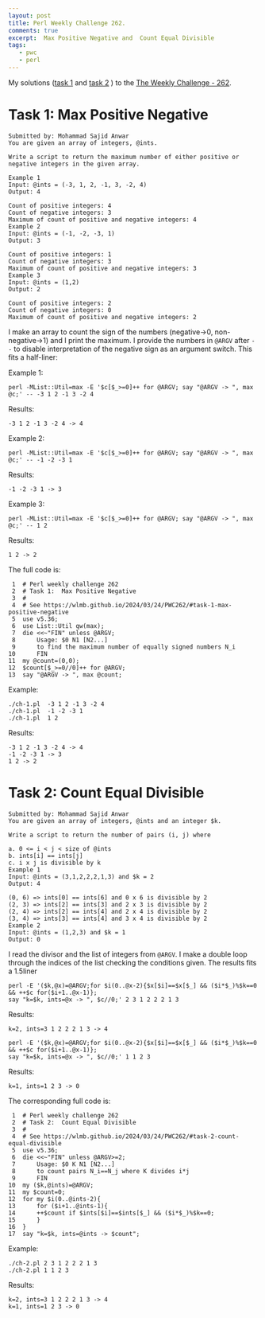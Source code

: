 ```yaml
---
layout: post
title: Perl Weekly Challenge 262.
comments: true
excerpt:  Max Positive Negative and  Count Equal Divisible
tags:
   - pwc
   - perl
---
```


My solutions
([task 1](https://github.com/wlmb/perlweeklychallenge-club/blob/master/challenge-262/wlmb/perl/ch-1.pl)
and
[task 2](https://github.com/wlmb/perlweeklychallenge-club/blob/master/challenge-262/wlmb/perl/ch-2.pl)
)
to the  [The Weekly Challenge - 262](https://theweeklychallenge.org/blog/perl-weekly-challenge-262).


# Task 1: Max Positive Negative

    Submitted by: Mohammad Sajid Anwar
    You are given an array of integers, @ints.
    
    Write a script to return the maximum number of either positive or
    negative integers in the given array.
    
    Example 1
    Input: @ints = (-3, 1, 2, -1, 3, -2, 4)
    Output: 4
    
    Count of positive integers: 4
    Count of negative integers: 3
    Maximum of count of positive and negative integers: 4
    Example 2
    Input: @ints = (-1, -2, -3, 1)
    Output: 3
    
    Count of positive integers: 1
    Count of negative integers: 3
    Maximum of count of positive and negative integers: 3
    Example 3
    Input: @ints = (1,2)
    Output: 2
    
    Count of positive integers: 2
    Count of negative integers: 0
    Maximum of count of positive and negative integers: 2

I make an array to count the sign of the numbers (negative->0,
non-negative->1) and I print the maximum. I provide the numbers
in `@ARGV`  after `--` to disable interpretation of the negative
sign as an argument switch. This fits a half-liner:

Example 1:

    perl -MList::Util=max -E '$c[$_>=0]++ for @ARGV; say "@ARGV -> ", max @c;' -- -3 1 2 -1 3 -2 4

Results:

    -3 1 2 -1 3 -2 4 -> 4

Example 2:

    perl -MList::Util=max -E '$c[$_>=0]++ for @ARGV; say "@ARGV -> ", max @c;' -- -1 -2 -3 1

Results:

    -1 -2 -3 1 -> 3

Example 3:

    perl -MList::Util=max -E '$c[$_>=0]++ for @ARGV; say "@ARGV -> ", max @c;' -- 1 2

Results:

    1 2 -> 2

The full code is:

     1  # Perl weekly challenge 262
     2  # Task 1:  Max Positive Negative
     3  #
     4  # See https://wlmb.github.io/2024/03/24/PWC262/#task-1-max-positive-negative
     5  use v5.36;
     6  use List::Util qw(max);
     7  die <<~"FIN" unless @ARGV;
     8      Usage: $0 N1 [N2...]
     9      to find the maximum number of equally signed numbers N_i
    10      FIN
    11  my @count=(0,0);
    12  $count[$_>=0//0]++ for @ARGV;
    13  say "@ARGV -> ", max @count;

Example:

    ./ch-1.pl  -3 1 2 -1 3 -2 4
    ./ch-1.pl  -1 -2 -3 1
    ./ch-1.pl  1 2

Results:

    -3 1 2 -1 3 -2 4 -> 4
    -1 -2 -3 1 -> 3
    1 2 -> 2


# Task 2: Count Equal Divisible

    Submitted by: Mohammad Sajid Anwar
    You are given an array of integers, @ints and an integer $k.
    
    Write a script to return the number of pairs (i, j) where
    
    a. 0 <= i < j < size of @ints
    b. ints[i] == ints[j]
    c. i x j is divisible by k
    Example 1
    Input: @ints = (3,1,2,2,2,1,3) and $k = 2
    Output: 4
    
    (0, 6) => ints[0] == ints[6] and 0 x 6 is divisible by 2
    (2, 3) => ints[2] == ints[3] and 2 x 3 is divisible by 2
    (2, 4) => ints[2] == ints[4] and 2 x 4 is divisible by 2
    (3, 4) => ints[3] == ints[4] and 3 x 4 is divisible by 2
    Example 2
    Input: @ints = (1,2,3) and $k = 1
    Output: 0

I read the divisor and the list of integers from `@ARGV`. I make
a double loop through the indices of the list checking the
conditions given. The results fits a 1.5liner

    perl -E '($k,@x)=@ARGV;for $i(0..@x-2){$x[$i]==$x[$_] && ($i*$_)%$k==0 && ++$c for($i+1..@x-1)};
    say "k=$k, ints=@x -> ", $c//0;' 2 3 1 2 2 2 1 3

Results:

    k=2, ints=3 1 2 2 2 1 3 -> 4

    perl -E '($k,@x)=@ARGV;for $i(0..@x-2){$x[$i]==$x[$_] && ($i*$_)%$k==0 && ++$c for($i+1..@x-1)};
    say "k=$k, ints=@x -> ", $c//0;' 1 1 2 3

Results:

    k=1, ints=1 2 3 -> 0

The corresponding full code is:

     1  # Perl weekly challenge 262
     2  # Task 2:  Count Equal Divisible
     3  #
     4  # See https://wlmb.github.io/2024/03/24/PWC262/#task-2-count-equal-divisible
     5  use v5.36;
     6  die <<~"FIN" unless @ARGV>=2;
     7      Usage: $0 K N1 [N2...]
     8      to count pairs N_i==N_j where K divides i*j
     9      FIN
    10  my ($k,@ints)=@ARGV;
    11  my $count=0;
    12  for my $i(0..@ints-2){
    13      for ($i+1..@ints-1){
    14  	++$count if $ints[$i]==$ints[$_] && ($i*$_)%$k==0;
    15      }
    16  }
    17  say "k=$k, ints=@ints -> $count";

Example:

    ./ch-2.pl 2 3 1 2 2 2 1 3
    ./ch-2.pl 1 1 2 3

Results:

    k=2, ints=3 1 2 2 2 1 3 -> 4
    k=1, ints=1 2 3 -> 0

